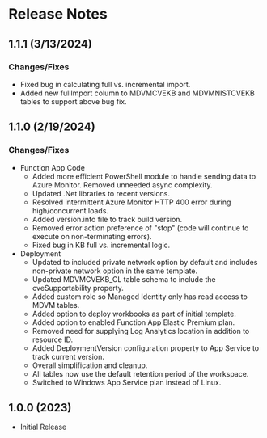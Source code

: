 # Release Notes

## 1.1.1 (3/13/2024)
### Changes/Fixes
- Fixed bug in calculating full vs. incremental import.
- Added new fullImport column to MDVMCVEKB and MDVMNISTCVEKB tables to support above bug fix.

## 1.1.0 (2/19/2024)
### Changes/Fixes
- Function App Code
    - Added more efficient PowerShell module to handle sending data to Azure Monitor. Removed unneeded async complexity.
    - Updated .Net libraries to recent versions.
    - Resolved intermittent Azure Monitor HTTP 400 error during high/concurrent loads.
    - Added version.info file to track build version.
    - Removed error action preference of "stop" (code will continue to execute on non-terminating errors).
    - Fixed bug in KB full vs. incremental logic.
- Deployment
    - Updated to included private network option by default and includes non-private network option in the same template.
    - Updated MDVMCVEKB_CL table schema to include the cveSupportability property.
    - Added custom role so Managed Identity only has read access to MDVM tables.
    - Added option to deploy workbooks as part of initial template.
    - Added option to enabled Function App Elastic Premium plan.
    - Removed need for supplying Log Analytics location in addition to resource ID.
    - Added DeploymentVersion configuration property to App Service to track current version.
    - Overall simplification and cleanup.
    - All tables now use the default retention period of the workspace.
    - Switched to Windows App Service plan instead of Linux.

## 1.0.0 (2023)
- Initial Release
